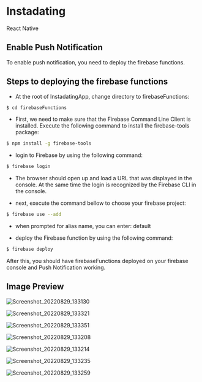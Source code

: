 # Instadating
React Native

## Enable Push Notification

To enable push notification, you need to deploy the firebase functions.

## Steps to deploying the firebase functions

* At the root of InstadatingApp, change directory to firebaseFunctions:

```bash
$ cd firebaseFunctions
```

* First, we need to make sure that the Firebase Command Line Client is installed. Execute the following command to install the firebase-tools package:

```bash
$ npm install -g firebase-tools
```

* login to Firebase by using the following command:

```bash
$ firebase login
```

* The browser should open up and load a URL that was displayed in the console. At the same time the login is recognized by the Firebase CLI in the console.

* next, execute the command bellow to choose your firebase project:

```bash
$ firebase use --add
```

* when prompted for alias name, you can  enter: default

* deploy the Firebase function by using the following command:

```bash
$ firebase deploy
```


After this, you should have firebaseFunctions deployed on your firebase console and Push Notification working.


## Image Preview


![Screenshot_20220829_133130](https://user-images.githubusercontent.com/109139213/187169565-5edf9bd0-5390-4e52-bd57-1b11403b9166.jpg)

![Screenshot_20220829_133321](https://user-images.githubusercontent.com/109139213/187169530-c4a28aa8-87bb-47c4-861d-0680b8c32b3b.jpg)

![Screenshot_20220829_133351](https://user-images.githubusercontent.com/109139213/187169544-e7ccf015-dafa-42e8-a905-98bb652bff8e.jpg)


![Screenshot_20220829_133208](https://user-images.githubusercontent.com/109139213/187169609-e25ad37e-559a-4101-8321-6f26d40df43a.jpg)

![Screenshot_20220829_133214](https://user-images.githubusercontent.com/109139213/187169644-0ee45e96-6966-4f73-92cf-36ec87e17803.jpg)

![Screenshot_20220829_133235](https://user-images.githubusercontent.com/109139213/187169701-1216e3c4-0a13-4294-b335-f23c7481680b.jpg)

![Screenshot_20220829_133259](https://user-images.githubusercontent.com/109139213/187169718-6091e73b-ae66-476d-80fd-65307eca6f14.jpg)
